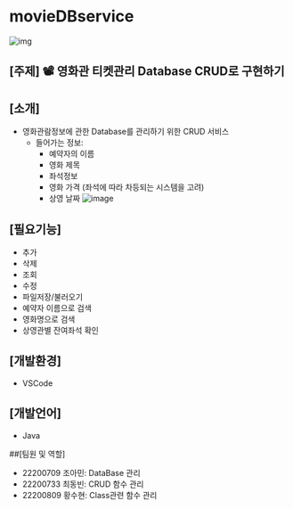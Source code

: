 # movieDBservice

![img](https://cdn.pixabay.com/photo/2017/04/29/11/35/movie-2270554__340.png)

## [주제] 📽️ 영화관 티켓관리 Database CRUD로 구현하기

## [소개]
- 영화관람정보에 관한 Database를 관리하기 위한 CRUD 서비스
  - 들어가는 정보:
    - 예약자의 이름
    - 영화 제목
    - 좌석정보
    - 영화 가격 (좌석에 따라 차등되는 시스템을 고려)
    - 상영 날짜
![image](https://user-images.githubusercontent.com/126534280/236189753-4020ea71-2c4a-4a57-89ee-6b9996654b49.png)
    
## [필요기능]
- 추가
- 삭제
- 조회
- 수정
- 파일저장/불러오기 
- 예약자 이름으로 검색
- 영화명으로 검색
- 상영관별 잔여좌석 확인

## [개발환경]
- VSCode

## [개발언어] 
- Java 

##[팀원 및 역할]
- 22200709 조아민: DataBase 관리
- 22200733 최동빈: CRUD 함수 관리
- 22200809 황수현: Class관련 함수 관리 
